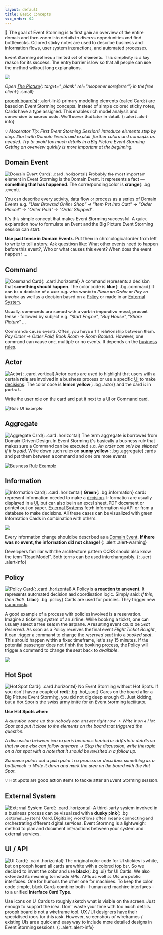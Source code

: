```yaml
---
layout: default
title: Basic Concepts
toc_order: 02
---
```


:dart: The goal of Event Storming is to first gain an overview of the entire domain and then zoom into details to discuss opportunities and find bottlenecks. Colored sticky notes are used to describe business and information flows, user system interactions, and automated processes.

Event Storming defines a limited set of elements. This simplicity is a key reason for its success. The entry barrier is low so that all people can use the method without long explanations.

<a href="{{site.baseurl}}/assets/images/Event_Storming_The_Picture.png" data-lightbox="The-Picture" data-title="Event Storming - The Picture">
    <span class="lightbox-indicator"></span>
    <img src="{{site.baseurl}}/assets/images/Event_Storming_The_Picture.png" />
</a>


*Open [The Picture](https://free.prooph-board.com/inspectio/boards/import/https%3A%2F%2Fraw.githubusercontent.com%2Fevent-engine%2Finspectio%2Fmaster%2Fassets%2FExample%2520Boards%2FThe%2520Picture.xml?temp=1){: target="_blank" rel="noopener noreferrer"} in the free client*{: .small}

[prooph board's](https://prooph-board.com/){: .alert-link} primary modelling elements (called Cards) are based on Event Storming concepts. Instead of simple colored sticky notes, Cards have a type assigned.
This enables rich model analysis and conversion to source code. We'll cover that later in detail.
{: .alert .alert-info}

:bulb: *Moderator Tip: First Event Storming Session? Introduce elements step by step. Start with Domain Events and explain further colors and concepts as needed. Try to avoid too much details in a Big Picture Event Storming. Getting an overview quickly is more important at the beginning.*

## Domain Event

![Domain Event Card]({{site.baseurl}}/assets/images/Cards/Domain_Event.png){: .card .horizontal} Probably the most important element in Event Storming is the Domain Event. It represents a fact &mdash; **something that has happened**.
The corresponding color is **orange**{: .bg .event}.

You can describe every activity, data flow or process as a series of Domain Events e.g. *"User Browsed Online Shop" -> "Item Put Into Cart" -> "Order Placed" -> "Order Paid" -> "Order Shipped"*.

It's this simple concept that makes Event Storming successful. A quick explanation how to formulate an Event and the Big Picture Event Storming session can start.

**Use past tense in Domain Events.** Put them in chronological order from left to write to tell a story. Ask questiosn like: What other events need to happen before this event?, Who or what causes this event? When does the event happen? ...

## Command

![Command Card]({{site.baseurl}}/assets/images/Cards/Command.png){: .card .horizontal} A command represents a decision that **something should happen**. The color code is **blue**{: .bg .command}
It can be a decision of a user e.g. who wants to *Place an Order* or *Pay an Invoice* as well as a decision based on a [Policy](#policy) or made in an [External System](#external-system).

Usually, commands are named with a verb in imperative mood, present tense - followed by subject e.g. *"Start Engine", "Buy House", "Share Picture" ...*

Commands cause events. Often, you have a 1:1 relationship between them: *Pay Order -> Order Paid, Book Room -> Room Booked*.
However, one command can cause one, multiple or no events. It depends on the [business rules](#aggregate).

## Actor

![Actor]({{site.baseurl}}/assets/images/Cards/Actor.png){: .card .vertical} Actor cards are used to highlight that users with a certain **role** are involved in a business process
or use a specific [UI](#ui--api) to make [decisions](#command). The color code is **lemon yellow**{: .bg .actor} and the card is in portrait.

Write the user role on the card and put it next to a UI or Command card.

![Rule UI Example]({{site.baseurl}}/assets/images/event_storming_role_ui_example.png)

## Aggregate
![Aggregate Card]({{site.baseurl}}/assets/images/Cards/Aggregate.png){: .card .horizontal} The term aggregate is borrowed from Domain-Driven Design.
In Event Storming it's basically a business rule that makes sure a [Command](#command) can be executed e.g. *An order can only be shipped if it is paid*. Write down such rules on  **sunny yellow**{: .bg .aggregate} cards
and put them between a command and one ore more events.

![Business Rule Example]({{site.baseurl}}/assets/images/event_storming_business_rule_example.png)

## Information

![Information Card]({{site.baseurl}}/assets/images/Cards/Information.png){: .card .horizontal} **Green**{: .bg .information} cards represent information needed to make a [decision](#command).
Information are usually displayed in a [UI](#ui--api), but can also be in an excel sheet, PDF document or printed out on paper. [External Systems](#external-system) fetch information via API or from a database to make decisions.
All these cases can be visualized with green Information Cards in combination with others.

<a href="{{site.baseurl}}/assets/images/event_storming_information_example.png" data-lightbox="Information-Example" data-title="Information Cards Example">
    <span class="lightbox-indicator"></span>
    <img src="{{site.baseurl}}/assets/images/event_storming_information_example.png" />
</a>


Every information change should be described as a [Domain Event](#domain-event). **If there was no event, the information did not change!**
{: .alert .alert-warning}

Developers familiar with the architecture pattern CQRS should also know the term "Read Model". Both terms can be used interchangeably.
{: .alert .alert-info}

## Policy

![Policy Card]({{site.baseurl}}/assets/images/Cards/Policy.png){: .card .horizontal} A Policy is **a reaction to an event**. It represents automated decision and coordination logic.
Simply said: *If this, then that!*. **Lilac**{: .bg .policy} Cards are used for policies. They trigger new [commands](#command).

A good example of a process with policies involved is a reservation. Imagine a ticketing system of an airline. While booking a ticket, one can
usually select a free seat in the airplane. A resulting event could be *Seat Reserved*.  As soon as a Policy receives the final event *Flight Ticket Bought*, it can trigger a command
to change the *reserved seat* into a *booked seat*. This should happen within a fixed timeframe, let's say 15 minutes. If the potential passenger does not finish the booking process,
the Policy will trigger a command to change the seat back to *available*.

<a href="{{site.baseurl}}/assets/images/event_storming_reservation_with_policies_example.png" data-lightbox="Reservation-Policy-Example" data-title="Reservation with Policies Example">
    <span class="lightbox-indicator"></span>
    <img src="{{site.baseurl}}/assets/images/event_storming_reservation_with_policies_example.png" />
</a>


## Hot Spot

![Hot Spot Card]({{site.baseurl}}/assets/images/Cards/Hot_Spot.png){: .card .horizontal} No Event Storming without Hot Spots. If you don't have a couple of **red**{: .bg .hot_spot} Cards on the board after a Big Picture
Event Storming, you did not dig deep enough :smirk:. Just kidding, but a Hot Spot is the swiss army knife for an Event Storming facilitator.

**Use Hot Spots when:**

*A question came up that nobody can answer right now -> Write it on a Hot Spot and put it close to the elements on the board that triggered the question.*

*A discussion between two experts becomes heated or drifts into details so that no one else can follow anymore -> Stop the discussion, write the topic on a hot spot with a note that it should be revisited in a follow up.*

*Someone points out a pain point in a process or describes something as a bottleneck -> Write it down and mark the area on the board with the Hot Spot.*

:bulb: Hot Spots are good action items to tackle after an Event Storming session.

## External System

![External System Card]({{site.baseurl}}/assets/images/Cards/External_System.png){: .card .horizontal} A third-party system involved in a business process can be visualized with a **dusky pink**{: .bg .external_system} Card.
Digitizing workflows often means connecting and orchestrating different digital services. Event Storming is a lightweight method to plan and document interactions between your system and external services.

## UI / API

![UI Card]({{site.baseurl}}/assets/images/Cards/UI.png){: .card .horizontal} The original color code for UI stickies is white, but on prooph board all cards are white with a colored top bar.
So we decided to invert the color and use **black**{: .bg .ui} for UI Cards. We also extended its meaning to include APIs. APIs as well as UIs are public interfaces.
One for humans the other one for machines. To keep the color code simple, black Cards combine both - human and machine interfaces - to a unified **Interface Card Type**.

Use icons on UI Cards to roughly sketch what is visible on the screen. Just enough to support the idea. Don't waste your time with too much details. prooph board is not a wireframe tool. UX / UI designers have
their specialised tools for this task. However, screenshots of wireframes / existing UIs are a quick and easy way to include more detailed designs in Event Storming sessions.
{: .alert .alert-info}

